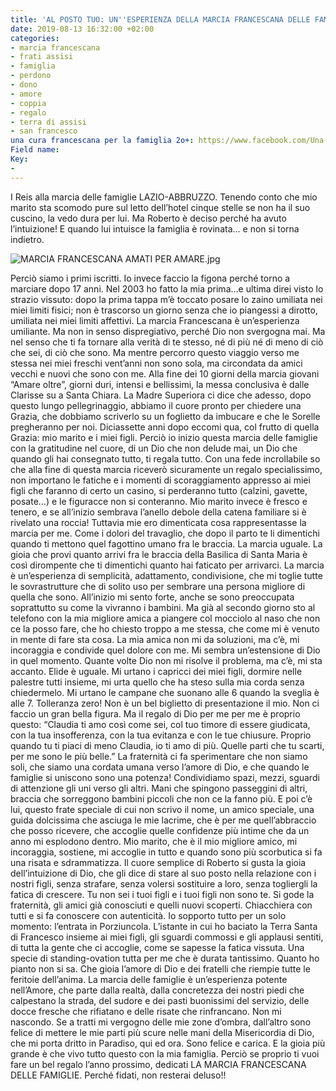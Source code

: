 ```yaml
---
title: 'AL POSTO TUO: UN''ESPERIENZA DELLA MARCIA FRANCESCANA DELLE FAMIGLIE'
date: 2019-08-13 16:32:00 +02:00
categories:
- marcia francescana
- frati assisi
- famiglia
- perdono
- dono
- amore
- coppia
- regalo
- terra di assisi
- san francesco
una cura francescana per la famiglia 2o+: https://www.facebook.com/Una-cura-francescana-per-la-famiglia-1245634582270124/
Field name: 
Key:
- 
---
```


I Reis alla marcia delle famiglie LAZIO-ABBRUZZO. Tenendo conto che mio marito sta scomodo pure sul letto dell’hotel cinque stelle se non ha il suo cuscino, la vedo dura per lui. Ma Roberto è deciso perché ha avuto l’intuizione! E quando lui intuisce la famiglia è rovinata… e non si torna indietro. 

![MARCIA FRANCESCANA AMATI PER AMARE.jpg](/uploads/MARCIA%20FRANCESCANA%20AMATI%20PER%20AMARE.jpg)

Perciò siamo i primi iscritti. Io invece faccio la figona perché torno a marciare dopo 17 anni. Nel 2003 ho fatto la mia prima…e ultima direi visto lo strazio vissuto: dopo la prima tappa m’è toccato posare lo zaino umiliata nei miei limiti fisici; non è trascorso un giorno senza che io piangessi a dirotto, umiliata nei miei limiti affettivi. La marcia Francescana è un’esperienza umiliante. Ma non in senso dispregiativo, perché Dio non svergogna mai. Ma nel senso che ti fa tornare alla verità di te stesso, né di più né di meno di ciò che sei, di ciò che sono. Ma mentre percorro questo viaggio verso me stessa nei miei freschi vent’anni non sono sola, ma circondata da amici vecchi e nuovi che sono con me. Alla fine dei 10 giorni della marcia giovani “Amare oltre”, giorni duri, intensi e bellissimi, la messa conclusiva è dalle Clarisse su a Santa Chiara. La Madre Superiora ci dice che adesso, dopo questo lungo pellegrinaggio, abbiamo il cuore pronto per chiedere una Grazia, che dobbiamo scriverlo su un foglietto da imbucare e che le Sorelle pregheranno per noi. Diciassette anni dopo eccomi qua, col frutto di quella Grazia: mio marito e i miei figli. Perciò io inizio questa marcia delle famiglie con la gratitudine nel cuore, di un Dio che non delude mai, un Dio che quando gli hai consegnato tutto, ti regala tutto. Con una fede incrollabile so che alla fine di questa marcia riceverò sicuramente un regalo specialissimo, non importano le fatiche e i momenti di scoraggiamento appresso ai miei figli che faranno di certo un casino, si perderanno tutto (calzini, gavette, posate…) e le figuracce non si conteranno. Mio marito invece è fresco e tenero, e se all’inizio sembrava l’anello debole della catena familiare si è rivelato una roccia! Tuttavia mie ero dimenticata cosa rappresentasse la marcia per me. Come i dolori del travaglio, che dopo il parto te li dimentichi quando ti mettono quel fagottino umano fra le braccia. La marcia uguale. La gioia che provi quanto arrivi fra le braccia della Basilica di Santa Maria è così dirompente che ti dimentichi quanto hai faticato per arrivarci.
La marcia è un’esperienza di semplicità, adattamento, condivisione, che mi toglie tutte le sovrastrutture che di solito uso per sembrare una persona migliore di quella che sono. All’inizio mi sento forte, anche se sono preoccupata soprattutto su come la vivranno i bambini. Ma già al secondo giorno sto al telefono con la mia migliore amica a piangere col mocciolo al naso che non ce la posso fare, che ho chiesto troppo a me stessa, che come mi è venuto in mente di fare sta cosa. La mia amica non mi da soluzioni, ma c’è, mi incoraggia e condivide quel dolore con me. Mi sembra un’estensione di Dio in quel momento. Quante volte Dio non mi risolve il problema, ma c’è, mi sta accanto. Elide è uguale. Mi urtano i capricci dei miei figli, dormire nelle palestre tutti insieme, mi urta quello che ha steso sulla mia corda senza chiedermelo. Mi urtano le campane che suonano alle 6 quando la sveglia è alle 7. Tolleranza zero! Non è un bel biglietto di presentazione il mio. Non ci faccio un gran bella figura. Ma il regalo di Dio per me per me è proprio questo:
“Claudia ti amo così come sei, col tuo timore di essere giudicata, con la tua insofferenza,
con la tua evitanza e con le tue chiusure. Proprio quando tu ti piaci di meno Claudia,
io ti amo di più. Quelle parti che tu scarti, per me sono le più belle.”
La fraternità ci fa sperimentare che non siamo soli, che siamo una cordata umana verso l’amore di Dio, e che quando le famiglie si uniscono sono una potenza! Condividiamo spazi, mezzi, sguardi di attenzione gli uni verso gli altri. Mani che spingono passeggini di altri, braccia che sorreggono bambini piccoli che non ce la fanno più. E poi c’è lui, questo frate speciale di cui non scrivo il nome, un amico speciale, una guida dolcissima che asciuga le mie lacrime, che è per me quell’abbraccio che posso ricevere, che accoglie quelle confidenze più intime che da un anno mi esplodono dentro.  Mio marito, che è il mio migliore amico, mi incoraggia, sostiene, mi accoglie in tutto e quando sono più scorbutica si fa una risata e sdrammatizza. Il cuore semplice di Roberto si gusta la gioia dell’intuizione di Dio, che gli dice di stare al suo posto nella relazione con i nostri figli, senza strafare, senza volersi sostituire a loro, senza togliergli la fatica di crescere. Tu non sei i tuoi figli e i tuoi figli non sono te. Si gode la fraternità, gli amici già conosciuti e quelli nuovi scoperti. Chiacchiera con tutti e si fa conoscere con autenticità.
Io sopporto tutto per un solo momento: l’entrata in Porziuncola. L’istante in cui ho baciato la Terra Santa di Francesco insieme ai miei figli, gli sguardi commossi e gli applausi sentiti, di tutta la gente che ci accoglie, come se sapesse la fatica vissuta. Una specie di standing-ovation tutta per me che è durata tantissimo. Quanto ho pianto non si sa. Che gioia l’amore di Dio e dei fratelli che riempie tutte le feritoie dell’anima. La marcia delle famiglie è un’esperienza potente nell’Amore, che parte dalla realtà, dalla concretezza dei nostri piedi che calpestano la strada, del sudore e dei pasti buonissimi del servizio, delle docce fresche che rifiatano e delle risate che rinfrancano.
Non mi nascondo. Se a tratti mi vergogno delle mie zone d’ombra, dall’altro sono felice di mettere le mie parti più scure nelle mani della Misericordia di Dio, che mi porta dritto in Paradiso, qui ed ora. Sono felice e carica. E la gioia più grande è che vivo tutto questo con la mia famiglia.
Perciò se proprio ti vuoi fare un bel regalo l’anno prossimo, dedicati LA MARCIA FRANCESCANA DELLE FAMIGLIE. Perché fidati, non resterai deluso!!
